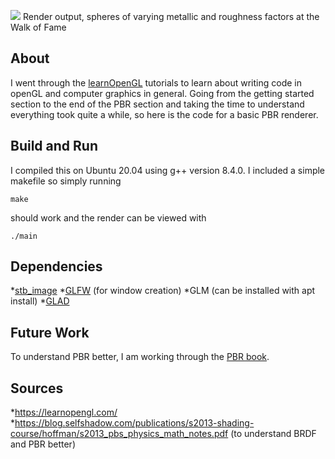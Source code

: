 ![](gltest.png) Render output, spheres of varying metallic and roughness factors at the Walk of Fame
## About

I went through the [learnOpenGL](https://learnopengl.com/) tutorials to learn about writing code in openGL and computer graphics in general. Going from the getting started section to the end of the PBR section and taking the time to understand everything took quite a while, so here is the code for a basic PBR renderer.

## Build and Run
I compiled this on Ubuntu 20.04 using g++ version 8.4.0. I included a simple makefile so simply running
```console
make
```
should work and the render can be viewed with
```console
./main
```
## Dependencies
*[stb_image](https://github.com/nothings/stb)
*[GLFW](https://www.glfw.org/) (for window creation)
*GLM (can be installed with apt install)
*[GLAD](https://github.com/Dav1dde/glad)

## Future Work

To understand PBR better, I am working through the [PBR book](https://pbrt.org/).

## Sources

*https://learnopengl.com/
*https://blog.selfshadow.com/publications/s2013-shading-course/hoffman/s2013_pbs_physics_math_notes.pdf (to understand BRDF and PBR better)
